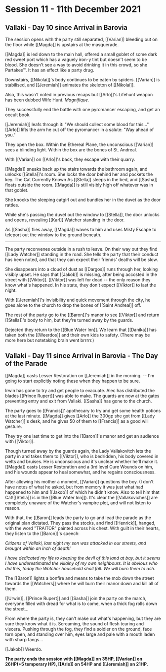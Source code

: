# Session 11 - 11th December 2021

## Vallaki - Day 10 since Arrival in Barovia

The session opens with the party still separated, [[Varian]] bleeding out on the floor while [[Magda]] is upstairs at the masquerade.

[[Magda]] is led down to the main hall, offered a small goblet of some dark red sweet port which has a vaguely iron-y tint but doesn't seem to be blood. She doesn't see a way to avoid drinking it in this crowd, so she Partakes™️. It has an effect like a party drug.

Downstairs, [[Nikolai]]'s body continues to be eaten by spiders. [[Varian]] is stabilised, and [[Jeremiah]] animates the skeleton of [[Nikolai]].

Also, this wasn't noted in previous recaps but [[Arlo]]'s Lifehunt weapon has been dubbed Wife Hunt. *Magnifique.*

They successfully end the battle with one pyromancer escaping, and get an occult book.

[[Jeremiah]] leafs through it: "We should collect some blood for this..."
[[Arlo]] lifts the arm he cut off the pyromancer in a salute: "Way ahead of you."

They open the box. Within the Ethereal Plane, the unconscious [[Varian]] sees a blinding light. Within the box are the bones of St. Andreal.

With [[Varian]] on [[Arlo]]'s back, they escape with their quarry.

[[Magda]] sneaks back up the stairs towards the bathroom again, and unlocks [[Stella]]'s room. She locks the door behind her and pockets the key. The Cat Currently Known As [[Stella]] sleeps in the bed, and [[Sasha]] floats outside the room. [[Magda]] is still visibly high off whatever was in that goblet.

She knocks the sleeping catgirl out and bundles her in the duvet as the door rattles.

While she's passing the duvet out the window to [[Stella]], the door unlocks and opens, revealing [[Karl]] Watcher standing in the door.

As [[Sasha]] flies away, [[Magda]] waves to him and uses Misty Escape to teleport out the window to the ground beneath.

___

The party reconvenes outside in a rush to leave. On their way out they find [[Lady Watcher]] standing in the road. She tells the party that their conduct has been noted, and that they can expect their friends' deaths will be slow.

She disappears into a cloud of dust as [[Dargos]] runs through her, looking visibly upset. He says that [[Jakob]] is missing, after being accosted in the street with [[Viktor]]. [[Viktor]] was left for dead -- the only reason they know what's happened. In his state, they don't expect [[Viktor]] to last the night.

With [[Jeremiah]]'s invisibility and quick movement through the city, he goes alone to the church to drop the bones of [[Saint Andreal]] off.

The rest of the party go to the [[Baron]]'s manor to see [[Viktor]] and return [[Stella]]'s body to him, but they're turned away by the guards. 

Dejected they return to the [[Blue Water Inn]]. We learn that [[Danika]] has taken both the [[Weerdos]] and their own kids to safety. (There may be more here but notetaking brain went brrrrr.) 

## Vallaki - Day 11 since Arrival in Barovia - The Day of the Parade

[[Magda]] casts Lesser Restoration on [[Jeremiah]] in the morning. -- I'm going to start explicitly noting these when they happen to be sure.

Irwin has gone to try and get people to evacuate. Alec has distributed the blades [[Prince Rupert]] was able to make. The guards are now at the gates preventing entry and exit from Vallaki. [[Sasha]] has gone to the church.

The party goes to [[Francis]]' apothecary to try and get some health potions at the last minute. [[Magda]] gives [[Arlo]] the 300gp she got from [[Lady Watcher]]'s desk, and he gives 50 of them to [[Francis]] as a good will gesture.

They try one last time to get into the [[Baron]]'s manor and get an audience with [[Viktor]].

Though turned away by the guards again, the Lady Vallakovitch lets the party in and takes them to [[Viktor]], who is bedridden, his body covered in welts and bruises. He is unconscious and it's unclear whether he'll make it. [[Magda]] casts Lesser Restoration and a 3rd level Cure Wounds on him, and his wounds appear to heal somewhat, and he regains consciousness.

After allowing his mother a moment, [[Varian]] questions the boy. (I don't have notes of what he asked, but from memory it was just what had happened to him and [[Jakob]] of which he didn't know. Also to tell him that Cat![[Stella]] is in the [[Blue Water Inn]]). It's clear the [[Vallakoviches]] are completely unaware of the Watcher's vampire plot, and will not listen to reason.

With that, the [[Baron]] leads the party to go and lead the parade as the original plan dictated. They pass the stocks, and find [[Henrick]], hanged, with the word "TRAITOR" painted across his chest. With guilt in their hearts, they listen to the [[Baron]]'s speech:

*Citizens of Vallaki, last night my son was attacked in our streets, and brought within an inch of death!*

*I have dedicated my life to keeping the devil of this land at bay, but it seems I have underestimated the villainy of my own neighbours. It is obvious who did this, today the Watcher household shall fall. We will burn them to ash.*

The [[Baron]] lights a bonfire and means to take the mob down the street towards the [[Watchers]] where he will burn their manor down and kill all of them.

[[Urwin]], [[Prince Rupert]] and [[Sasha]] join the party on the march, everyone filled with dread for what is to come, when a thick fog rolls down the street...

From where the party is, they can't make out what's happening, but they are sure they know what it is. Screaming, the sound of flesh tearing and viscera. Pushing through the fog, they find a soldier on the ground, face torn open, and standing over him, eyes large and pale with a mouth laden with sharp fangs...

[[Jakob]] Weerdo.

**The party ends the session with [[Magda]] on 35HP, [[Varian]] on 26HP(+5 temporary HP), [[Arlo]] on 54HP and [[Jeremiah]] on 21HP.**